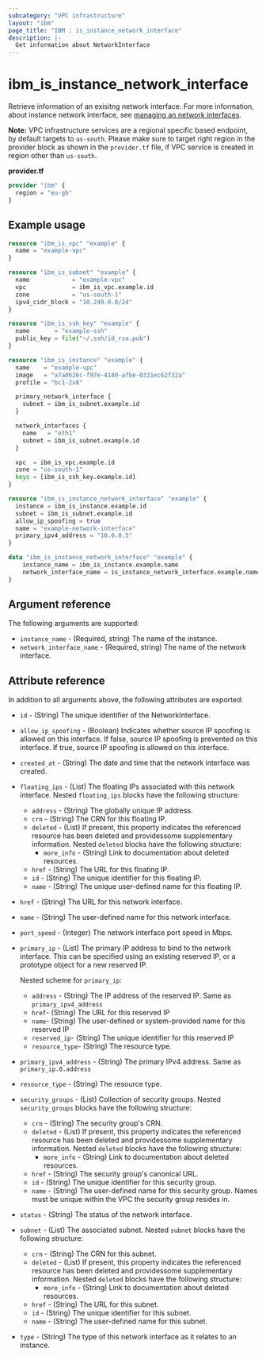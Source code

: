 ```yaml
---
subcategory: "VPC infrastructure"
layout: "ibm"
page_title: "IBM : is_instance_network_interface"
description: |-
  Get information about NetworkInterface
---
```


# ibm_is_instance_network_interface

Retrieve information of an exisitng network interface. For more information, about instance network interface, see [managing an network interfaces](https://cloud.ibm.com/docs/vpc?topic=vpc-using-instance-vnics).


**Note:** 
VPC infrastructure services are a regional specific based endpoint, by default targets to `us-south`. Please make sure to target right region in the provider block as shown in the `provider.tf` file, if VPC service is created in region other than `us-south`.

**provider.tf**

```terraform
provider "ibm" {
  region = "eu-gb"
}
```

## Example usage

```terraform
resource "ibm_is_vpc" "example" {
  name = "example-vpc"
}

resource "ibm_is_subnet" "example" {
  name            = "example-vpc"
  vpc             = ibm_is_vpc.example.id
  zone            = "us-south-1"
  ipv4_cidr_block = "10.240.0.0/24"
}

resource "ibm_is_ssh_key" "example" {
  name       = "example-ssh"
  public_key = file("~/.ssh/id_rsa.pub")
}

resource "ibm_is_instance" "example" {
  name    = "example-vpc"
  image   = "a7a0626c-f97e-4180-afbe-0331ec62f32a"
  profile = "bc1-2x8"

  primary_network_interface {
    subnet = ibm_is_subnet.example.id
  }

  network_interfaces {
    name   = "eth1"
    subnet = ibm_is_subnet.example.id
  }

  vpc  = ibm_is_vpc.example.id
  zone = "us-south-1"
  keys = [ibm_is_ssh_key.example.id]
}

resource "ibm_is_instance_network_interface" "example" {
  instance = ibm_is_instance.example.id
  subnet = ibm_is_subnet.example.id
  allow_ip_spoofing = true
  name = "example-network-interface"
  primary_ipv4_address = "10.0.0.5"
}

data "ibm_is_instance_network_interface" "example" {
	instance_name = ibm_is_instance.example.name
	network_interface_name = is_instance_network_interface.example.name
}
```

## Argument reference

The following arguments are supported:

- `instance_name` - (Required, string) The name of the instance.
- `network_interface_name` - (Required, string) The name of the network interface.

## Attribute reference

In addition to all arguments above, the following attributes are exported:

- `id` - (String) The unique identifier of the NetworkInterface.
- `allow_ip_spoofing` - (Boolean) Indicates whether source IP spoofing is allowed on this interface. If false, source IP spoofing is prevented on this interface. If true, source IP spoofing is allowed on this interface.

- `created_at` - (String) The date and time that the network interface was created.

- `floating_ips` - (List) The floating IPs associated with this network interface. Nested `floating_ips` blocks have the following structure:
	- `address` - (String) The globally unique IP address.
	- `crn` - (String) The CRN for this floating IP.
	- `deleted` - (List) If present, this property indicates the referenced resource has been deleted and providessome supplementary information. Nested `deleted` blocks have the following structure:
		- `more_info` - (String) Link to documentation about deleted resources.
	- `href` - (String) The URL for this floating IP.
	- `id` - (String) The unique identifier for this floating IP.
	- `name` - (String) The unique user-defined name for this floating IP.

- `href` - (String) The URL for this network interface.

- `name` - (String) The user-defined name for this network interface.

- `port_speed` - (Integer) The network interface port speed in Mbps.

- `primary_ip` - (List) The primary IP address to bind to the network interface. This can be specified using an existing reserved IP, or a prototype object for a new reserved IP.

    Nested scheme for `primary_ip`:
    - `address` - (String) The IP address of the reserved IP. Same as `primary_ipv4_address`
    - `href`- (String) The URL for this reserved IP
    - `name`- (String) The user-defined or system-provided name for this reserved IP
    - `reserved_ip`- (String) The unique identifier for this reserved IP
    - `resource_type`- (String) The resource type.
    
- `primary_ipv4_address` - (String) The primary IPv4 address. Same as `primary_ip.0.address`

- `resource_type` - (String) The resource type.

- `security_groups` - (List) Collection of security groups. Nested `security_groups` blocks have the following structure:
	- `crn` - (String) The security group's CRN.
	- `deleted` - (List) If present, this property indicates the referenced resource has been deleted and providessome supplementary information. Nested `deleted` blocks have the following structure:
		- `more_info` - (String) Link to documentation about deleted resources.
	- `href` - (String) The security group's canonical URL.
	- `id` - (String) The unique identifier for this security group.
	- `name` - (String) The user-defined name for this security group. Names must be unique within the VPC the security group resides in.

- `status` - (String) The status of the network interface.

- `subnet` - (List) The associated subnet. Nested `subnet` blocks have the following structure:
	- `crn` - (String) The CRN for this subnet.
	- `deleted` - (List) If present, this property indicates the referenced resource has been deleted and providessome supplementary information. Nested `deleted` blocks have the following structure:
		- `more_info` - (String) Link to documentation about deleted resources.
	- `href` - (String) The URL for this subnet.
	- `id` - (String) The unique identifier for this subnet.
	- `name` - (String) The user-defined name for this subnet.

- `type` - (String) The type of this network interface as it relates to an instance.

